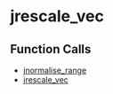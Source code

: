 # jrescale_vec

## Function Calls
- [jnormalise_range](CSD/kCSD/ica/kCsd1D_ICA/STICA_UTIL/jnormalise_range.md)
- [jrescale_vec](CSD/kCSD/ica/kCsd1D_ICA/STICA_UTIL/jrescale_vec.md)
